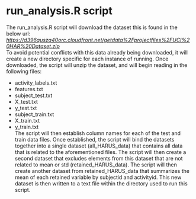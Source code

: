 # run_analysis.R script
The run_analysis.R script will download the dataset this is found in the below url:  
_https://d396qusza40orc.cloudfront.net/getdata%2Fprojectfiles%2FUCI%20HAR%20Dataset.zip_  
To avoid potential conflicts with this data already being downloaded, it will create a new directory specific for each instance of running.
Once downloaded, the script will unzip the dataset, and will begin reading in the following files:
* activity_labels.txt
* features.txt
* subject_test.txt
* X_test.txt
* y_test.txt
* subject_train.txt
* X_train.txt
* y_train.txt  
The script will then establish column names for each of the test and train data files.
Once established, the script will bind the datasets together into a single dataset (all_HARUS_data) that contains all data that is related to the aforementioned files.
The script will then create a second dataset that excludes elements from this dataset that are not related to mean or std (retained_HARUS_data).
The script will then create another dataset from retained_HARUS_data that summarizes the mean of each retained variable by subjectid and activityid.
This new dataset is then written to a text file within the directory used to run this script.
